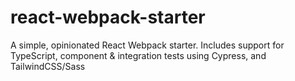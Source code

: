 # react-webpack-starter
A simple, opinionated React Webpack starter. Includes support for TypeScript, component &amp; integration tests using Cypress, and TailwindCSS/Sass
